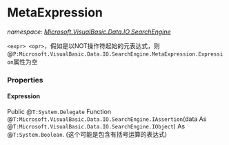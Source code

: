 ﻿# MetaExpression
_namespace: <a href="#" onClick="load('/docs/Microsoft.VisualBasic.Data.IO.SearchEngine/index.md')">Microsoft.VisualBasic.Data.IO.SearchEngine</a>_

``<expr> <opr>``，假如是以NOT操作符起始的元表达式，则@``P:Microsoft.VisualBasic.Data.IO.SearchEngine.MetaExpression.Expression``属性为空




### Properties

#### Expression
Public @``T:System.Delegate`` Function @``T:Microsoft.VisualBasic.Data.IO.SearchEngine.IAssertion``(data As @``T:Microsoft.VisualBasic.Data.IO.SearchEngine.IObject``) As @``T:System.Boolean``.
 (这个可能是包含有括号运算的表达式)
